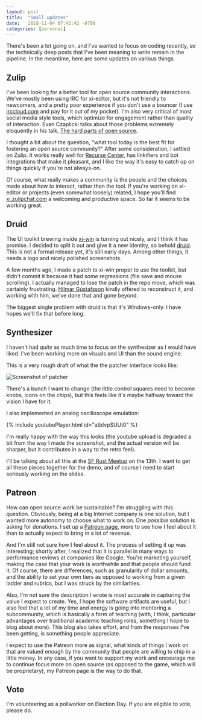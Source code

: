 ```yaml
---
layout: post
title:  "Small updates"
date:   2018-11-04 07:42:42 -0700
categories: [personal]
---
```

There's been a lot going on, and I've wanted to focus on coding recently, so the technically deep posts that I've been meaning to write remain in the pipeline. In the meantime, here are some updates on various things.

## Zulip

I've been looking for a better tool for open source community interactions. We've mostly been using IRC for xi-editor, but it's not friendly to newcomers, and a pretty poor experience if you don't use a bouncer (I use [irccloud.com](https://irccloud.com) and pay for it out of my pocket). I'm also very critical of most social media style tools, which optimize for engagement rather than quality of interaction. Evan Czaplicki talks about those problems extremely eloquently in his talk, [The hard parts of open source].

I thought a bit about the question, "what tool today is the best fit for fostering an open source community?" After some consideration, I settled on Zulip. It works really well for [Recurse Center], has linkifiers and bot integrations that make it pleasant, and I like the way it's easy to catch up on things quickly if you're not always-on.

Of course, what really makes a community is the people and the choices made about how to interact, rather than the tool. If you're working on xi-editor or projects (even somewhat loosely) related, I hope you'll find [xi.zulipchat.com] a welcoming and productive space. So far it seems to be working great.

## Druid

The UI toolkit brewing inside [xi-win] is turning out nicely, and I think it has promise. I decided to split it out and give it a new identity, so behold [druid]. This is not a formal release yet, it's still early days. Among other things, it needs a logo and nicely polished screenshots.

A few months ago, I made a patch to xi-win proper to use the toolkit, but didn't commit it because it had some regressions (file save and mouse scrolling). I actually managed to lose the patch in the repo move, which was certainly frustrating. [Hilmar Gústafsson] kindly offered to reconstruct it, and working with him, we've done that and gone beyond.

The biggest single problem with druid is that it's Windows-only. I have hopes we'll fix that before long.

## Synthesizer

I haven't had _quite_ as much time to focus on the synthesizer as I would have liked. I've been working more on visuals and UI than the sound engine.

This is a very rough draft of what the the patcher interface looks like:

![Screenshot of patcher](/assets/patcher.png)

There's a bunch I want to change (the little control squares need to become knobs, icons on the chips), but this feels like it's maybe halfway toward the vision I have for it.

I also implemented an analog oscilloscope emulation:

{% include youtubePlayer.html id="atbIvpSUUt0" %}

I'm really happy with the way this looks (the youtube upload is degraded a bit from the way I made the screenshot, and the actual version will be sharper, but it contributes in a way to the retro feel).

I'll be talking about all this at the [SF Rust Meetup] on the 13th. I want to get all these pieces together for the demo, and of course I need to start seriously working on the slides.

## Patreon

How can open source work be sustainable? I'm struggling with this question. Obviously, being at a big Internet company is one solution, but I wanted more autonomy to choose what to work on. One _possible_ solution is asking for donations. I set up a [Patreon page](https://www.patreon.com/raphlinus), more to see how I feel about it than to actually expect to bring in a lot of revenue.

And I'm still not sure how I feel about it. The process of setting it up was interesting; shortly after, I realized that it is parallel in many ways to performance reviews at companies like Google. You're marketing yourself, making the case that your work is worthwhile and that people should fund it. Of course, there are differences, such as granularity of dollar amounts, and the ability to set your own tiers as opposed to working from a given ladder and rubrics, but I was struck by the similarities.

Also, I'm not sure the description I wrote is most accurate in capturing the value I expect to create. Yes, I hope the software artifacts are useful, but I also feel that a lot of my time and energy is going into mentoring a subcommunity, which is basically a form of teaching (with, I think, particular advantages over traditional academic teaching roles, something I hope to blog about more). This blog also takes effort, and from the responses I've been getting, is something people appreciate.

I expect to use the Patreon more as signal, what kinds of things I work on that are valued enough by the community that people are willing to chip in a little money. In any case, if you want to support my work and encourage me to continue focus more on open source (as opposed to the game, which will be proprietary), my Patreon page is the way to do that.

## Vote

I'm volunteering as a pollworker on Election Day. If you are eligible to vote, please do.

[The hard parts of open source]: https://www.thestrangeloop.com/2018/the-hard-parts-of-open-source.html
[Recurse Center]: https://recurse.com
[xi.zulipchat.com]: https://xi.zulipchat.com
[druid]: https://github.com/xi-editor/druid
[xi-win]: https://github.com/xi-editor/xi-win
[Hilmar Gústafsson]: https://github.com/LiHRaM
[SF Rust Meetup]: https://www.meetup.com/Rust-Bay-Area/events/255058428/
